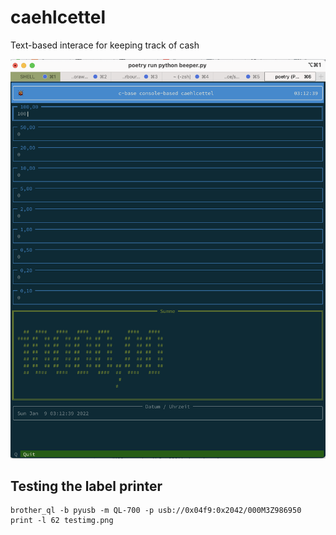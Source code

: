 # caehlcettel
Text-based interace for keeping track of cash

![Screenshot](screenshot.png)

## Testing the label printer

```
brother_ql -b pyusb -m QL-700 -p usb://0x04f9:0x2042/000M3Z986950 print -l 62 testimg.png
```
